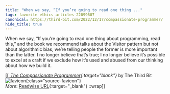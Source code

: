 ```yaml
---
title: "When we say, “If you’re going to read one thing ..."
tags: favorite ethics articles-22099607
canonical: https://third-bit.com/2022/12/17/compassionate-programmer/
hide_title: true
---
```


When we say, “If you’re going to read one thing about programming, read this,” and the book we recommend talks about the Visitor pattern but not about algorithmic bias, we’re telling people the former is more important than the latter. I no longer believe that’s true; I no longer believe it’s possible to excel at a craft if we exclude how it’s used and abused from our thinking about how we build it.


[[<cite>_[The Compassionate Programmer](https://third-bit.com/2022/12/17/compassionate-programmer/){:target="_blank"}_</cite> by The Third Bit ![favicon](https://s2.googleusercontent.com/s2/favicons?domain=third-bit.com){:class="source-favicon"}<br>
_More_: [Readwise URL](https://readwise.io/open/435797420){:target="_blank"}
::wrap]]